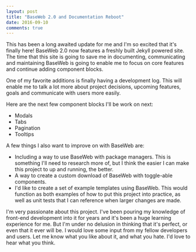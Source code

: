 ```yaml
---
layout: post
title: "BaseWeb 2.0 and Documentation Reboot"
date: 2016-09-10
comments: true
---
```


This has been a long awaited update for me and I'm so excited that it's finally here! BaseWeb 2.0 now features a freshly built Jekyll powered site. The time that this site is going to save me in documenting, communicating and maintaining BaseWeb is going to enable me to focus on core features and continue adding component blocks.

One of my favorite additions is finally having a development log. This will enable me to talk a lot more about project decisions, upcoming features, goals and communicate with users more easily.

Here are the next few component blocks I'll be work on next:

* Modals
* Tabs
* Pagination
* Tooltips

A few things I also want to improve on with BaseWeb are:

* Including a way to use BaseWeb with package managers. This is something I'll need to research more of, but I think the easier I can make this project to up and running, the better.
* A way to create a custom download of BaseWeb with toggle-able components.
* I'd like to create a set of example templates using BaseWeb. This would function as both examples of how to put this project into practice, as well as unit tests that I can reference when larger changes are made.

I'm very passionate about this project. I've been pouring my knowledge of front-end development into it for years and it's been a huge learning experience for me. But I'm under no delusion in thinking that it's perfect, or even that it ever will be. I would love some input from my fellow developers and users. Let me know what you like about it, and what you hate. I'd love to hear what you think.
